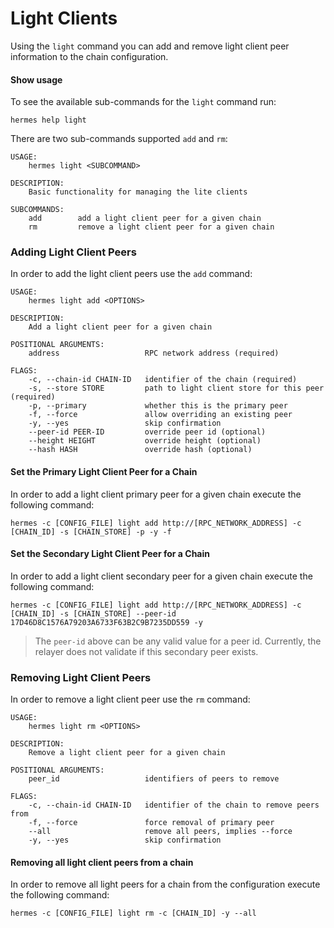 # Light Clients

Using the `light` command you can add and remove light client peer information to the chain configuration.

#### Show usage

To see the available sub-commands for the `light` command run:

```shell
hermes help light
```

There are two sub-commands supported `add` and `rm`:

```shell
USAGE:
    hermes light <SUBCOMMAND>

DESCRIPTION:
    Basic functionality for managing the lite clients

SUBCOMMANDS:
    add        add a light client peer for a given chain
    rm         remove a light client peer for a given chain

```

### Adding Light Client Peers

In order to add the light client peers use the `add` command:

```shell
USAGE:
    hermes light add <OPTIONS>

DESCRIPTION:
    Add a light client peer for a given chain

POSITIONAL ARGUMENTS:
    address                   RPC network address (required)

FLAGS:
    -c, --chain-id CHAIN-ID   identifier of the chain (required)
    -s, --store STORE         path to light client store for this peer (required)
    -p, --primary             whether this is the primary peer
    -f, --force               allow overriding an existing peer
    -y, --yes                 skip confirmation
    --peer-id PEER-ID         override peer id (optional)
    --height HEIGHT           override height (optional)
    --hash HASH               override hash (optional)
```


#### Set the Primary Light Client Peer for a Chain

In order to add a light client primary peer for a given chain execute the following command:

```shell
hermes -c [CONFIG_FILE] light add http://[RPC_NETWORK_ADDRESS] -c [CHAIN_ID] -s [CHAIN_STORE] -p -y -f
```

#### Set the Secondary Light Client Peer for a Chain

In order to add a light client secondary peer for a given chain execute the following command:

```shell
hermes -c [CONFIG_FILE] light add http://[RPC_NETWORK_ADDRESS] -c [CHAIN_ID] -s [CHAIN_STORE] --peer-id 17D46D8C1576A79203A6733F63B2C9B7235DD559 -y
```

> The `peer-id` above can be any valid value for a peer id. Currently, the relayer does not validate if this secondary peer exists.

### Removing Light Client Peers

In order to remove a light client peer use the `rm` command:

```shell
USAGE:
    hermes light rm <OPTIONS>

DESCRIPTION:
    Remove a light client peer for a given chain

POSITIONAL ARGUMENTS:
    peer_id                   identifiers of peers to remove

FLAGS:
    -c, --chain-id CHAIN-ID   identifier of the chain to remove peers from
    -f, --force               force removal of primary peer
    --all                     remove all peers, implies --force
    -y, --yes                 skip confirmation

```

#### Removing all light client peers from a chain

In order to remove all light peers for a chain from the configuration execute the following command:

```shell
hermes -c [CONFIG_FILE] light rm -c [CHAIN_ID] -y --all
```
